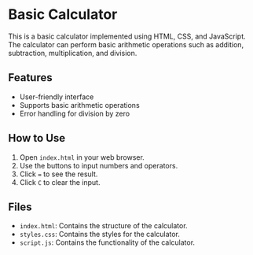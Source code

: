 # Basic Calculator

This is a basic calculator implemented using HTML, CSS, and JavaScript. The calculator can perform basic arithmetic operations such as addition, subtraction, multiplication, and division.

## Features

- User-friendly interface
- Supports basic arithmetic operations
- Error handling for division by zero

## How to Use

1. Open `index.html` in your web browser.
2. Use the buttons to input numbers and operators.
3. Click `=` to see the result.
4. Click `C` to clear the input.

## Files

- `index.html`: Contains the structure of the calculator.
- `styles.css`: Contains the styles for the calculator.
- `script.js`: Contains the functionality of the calculator.

